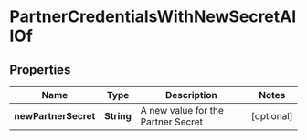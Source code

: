 

# PartnerCredentialsWithNewSecretAllOf


## Properties

| Name | Type | Description | Notes |
|------------ | ------------- | ------------- | -------------|
|**newPartnerSecret** | **String** | A new value for the Partner Secret |  [optional] |



